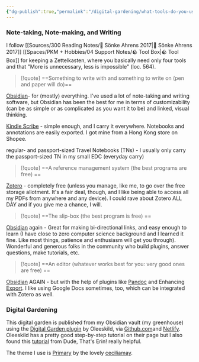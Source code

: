 ```yaml
---
{"dg-publish":true,"permalink":"/digital-gardening/what-tools-do-you-use/"}
---
```


### Note-taking, Note-making, and Writing

I follow [[Sources/300 Reading Notes/📖 Sönke Ahrens 2017\|📖 Sönke Ahrens 2017]] [[Spaces/PKM + Hobbies/04 Support Notes/🪨 Tool Box\|🪨 Tool Box]] for keeping a Zettelkasten, where you basically need only four tools and that "More is unnecessary, less is impossible" (loc. 564).

> [!quote] ==Something to write with and something to write on (pen and paper will do)==

[Obsidian](https://obsidian.md/)- for (mostly) everything. I've used a lot of note-taking and writing software, but Obsidian has been the best for me in terms of customizability (can be as simple or as complicated as you want it to be) and linked, visual thinking. 

[Kindle Scribe](https://shopee.ph/Amazon-Kindle-Scribe-(10.2%E2%80%9D-Screen-300-ppi)-Paperwhite-display-i.71919147.22811207184) - simple enough, and I carry it everywhere. Notebooks and annotations are easily exported. I got mine from a Hong Kong store on Shopee.

regular- and passport-sized Travel Notebooks (TNs) - I usually only carry the passport-sized TN in my small EDC (everyday carry)

> [!quote] ==A reference management system (the best programs are free) ==

[Zotero](https://www.zotero.org/) - completely free (unless you manage, like me, to go over the free storage allotment. It's a fair deal, though, and I like being able to access all my PDFs from anywhere and any device). I could rave about Zotero ALL DAY and if you give me a chance, I will.

> [!quote]  ==The slip-box (the best program is free) ==

[Obsidian](https://obsidian.md/) again - Great for making bi-directional links, and easy enough to learn (I have close to zero computer science background and I learned it fine. Like most things, patience and enthusiasm will get you through). Wonderful and generous folks in the community who build plugins, answer questions, make tutorials, etc. 

> [!quote] ==An editor (whatever works best for you: very good ones are free) ==

[Obsidian](https://obsidian.md/) AGAIN - but with the help of plugins like [Pandoc](https://obsidian.md/plugins?id=obsidian-pandoc) and Enhancing [Export](https://obsidian.md/plugins?id=obsidian-enhancing-export). I like using Google Docs sometimes, too, which can be integrated with Zotero as well.

### Digital Gardening

This digital garden is published from my Obsidian vault (my greenhouse) using the [Digital Garden plugin](https://github.com/oleeskild/digitalgarden) by Oleeskild, via [Github.com](https://github.com/)and [Netlify](https://www.netlify.com/). Oleeskild has a pretty good step-by-step tutorial on their page but I also found this [tutorial](https://dudethatserin.com/obsidian-digital-garden-series/) from Dude, That's Erin! really helpful.

The theme I use is [Primary](https://github.com/primary-theme/obsidian) by the lovely [ceciliamay](https://x.com/ceciliamay_).